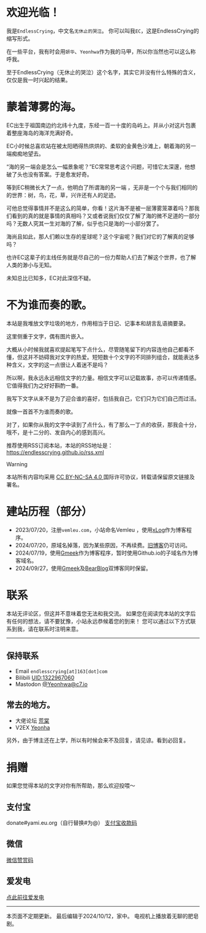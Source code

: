 # 欢迎光临！
我是`EndlessCrying`，中文名`无休止的哭泣`。
你可以叫我`EC`，这是EndlessCrying的缩写形式。

在一些平台，我有时会用`妍华`、`Yeonhwa`作为我的马甲，所以你当然也可以这么称呼我。

至于EndlessCrying（无休止的哭泣）这个名字，其实它并没有什么特殊的含义，仅仅是我一时兴起的结果。

# 蒙着薄雾的海。
EC出生于祖国南边约北纬十九度，东经一百一十度的岛屿上。并从小对这片包裹着整座海岛的海洋充满好奇。

EC小时候总喜欢站在被太阳晒得热烘烘的、柔软的金黄色沙滩上，朝着海的另一端痴痴地望去。

“海的另一端会是怎么一幅景象呢？”EC常常思考这个问题，可惜它太深邃，他想破了头也没有答案。于是愈发好奇。

等到EC稍微长大了一点，他明白了所谓海的另一端 ，无非是一个个与我们相同的的世界：树，鸟，花，草，兴许还有人的足迹。

可他总觉得事情并不是这么的简单，你看！这片海不是被一层薄雾笼罩着吗？那我们看到的真的就是事情的真相吗？又或者说我们仅仅了解了海的微不足道的一部分吗？无数人究其一生对海的了解，似乎也只是海的一小部分罢了。

海尚且如此，那人们赖以生存的星球呢？这个宇宙呢？我们对它的了解真的足够吗？

也许EC这辈子的主线任务就是尽自己的一份力帮助人们去了解这个世界，也了解人类的渺小与无知。

未知总比已知多，EC对此深信不疑。

# 不为谁而奏的歌。
本站是我堆放文字垃圾的地方，作用相当于日记、记事本和胡言乱语摘要录。

这里侧重于文字，偶有图片嵌入。

大概从小时候我就喜欢提起笔写下点什么，尽管随笔留下的内容连他自己都看不懂，但这并不妨碍我对文字的热爱。短短数十个文字的不同排列组合，就能表达多种含义，文字的这一点很让人着迷不是吗？

所以啊，我永远永远相信文字的力量。相信文字可以记载故事，亦可以传递情感。它值得我们为之好好斟酌一番。

我写下文字从来不是为了迎合谁的喜好，包括我自己，它们只为它们自己而过活。

就像一首首不为谁而奏的歌。

对了，如果你从我的文字中读到了点什么，有了那么一丁点的收获，那我会十分，哦不，是十二分的、发自内心的感到高兴。

推荐使用RSS订阅本站，本站的RSS地址是：
https://endlesscrying.github.io/rss.xml

> [!WARNING]
> 本站所有内容均采用 [CC BY-NC-SA 4.0 ](https://creativecommons.org/licenses/by-nc-sa/4.0/deed.zh-hans)国际许可协议，转载请保留原文链接及署名。

# 建站历程（部分）
- 2023/07/20，注册`vemleu.com`，小站命名Vemleu ，使用[xLog](https://xlog.app)作为博客程序。
- 2024/07/20，原域名掉落，因为某些原因，不再续费。[旧博客](https://vemleu-2479.xlog.app/)仍可访问。
- 2024/07/19，使用[Gmeek](https://github.com/Meekdai/Gmeek)作为博客程序，暂时使用Github.io的子域名作为博客域名。
- 2024/09/27，使用[Gmeek](endlesscrying.github.io)及[BearBlog](https://huangtang.bearbog.dev/)双博客同时保留。


# 联系
本站无评论区，但这并不意味着您无法和我交流。
如果您在阅读完本站的文字后有任何的想法，请不要犹豫，小站永远恭候着您的到来！
您可以通过以下方式联系到我，请在联系时注明来意。
***
## 保持联系
* Email
 `endlesscrying[at]163[dot]com`
* Bilibili
[UID:1322967060](https://space.bilibili.com/1322967060)
* Mastodon 
[@Yeonhwa@c7.io](https://c7.io/@Yeonhwa)
## 常去的地方。
* 大佬论坛 [荒棠](https://www.dalao.net/user-819.htm)
* V2EX [Yeonha](https://v2ex.com/member/Yeonhwa)


另外，由于博主还在上学，所以有时候会来不及回复，请见谅。看到必回复。

# 捐赠
如果您觉得本站的文字对你有所帮助，那么欢迎投喂～
## 支付宝
donate#yami.eu.org（自行替换#为@）
 [支付宝收款码](https://endlesscrying.github.io/alipay.jpg)
## 微信
[微信赞赏码](https://endlesscrying.github.io/wechat-pay.jpg)
## 爱发电
[点此前往爱发电](https://afdian.com/a/chanbaekkailu)

***

本页面不定期更新。
最后编辑于2024/10/12，家中。
电视机上播放着无聊的肥皂剧。

<!-- ##{"script":"<script src='https://blog.meekdai.com/Gmeek/plugins/articletoc.js'></script>"}## -->